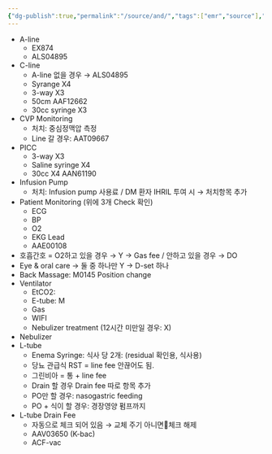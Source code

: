 ```yaml
---
{"dg-publish":true,"permalink":"/source/and/","tags":["emr","source"],"created":"2025-08-12T17:27:15.445+09:00","updated":"2025-08-19T10:26:25.834+09:00"}
---
```


- A-line
	- EX874
	- ALS04895
- C-line
	- A-line 없을 경우 → ALS04895
	- Syrange X4
	- 3-way X3
	- 50cm AAF12662
	- 30cc syringe X3
- CVP Monitoring
	- 처치: 중심정맥압 측정
	- Line 갈 경우: AAT09667
- PICC
	- 3-way X3
	- Saline syringe X4
	- 30cc  X4 AAN61190 
- Infusion Pump 
	- 처치: Infusion pump 사용료 / DM 환자 IHRIL 투여 시 → 처치항목 추가 
- Patient Monitoring (위에 3개 Check 확인)
	- ECG
	- BP
	- O2
	- EKG Lead 
	- AAE00108 
- 호흡간호 = O2하고 있을 경우 → Y → Gas fee / 안하고 있을 경우 → DO
- Eye & oral care → 둘 중 하나만 Y → D-set 하나 
- Back Massage: M0145 Position change
- Ventilator
	- EtCO2:
	- E-tube: M
	- Gas
	- WIFI
	- Nebulizer treatment (12시간 미만일 경우: X)
- Nebulizer
- L-tube
	- Enema Syringe:  식사 당 2개: (residual 확인용, 식사용)
	- 당뇨 관급식 RST = line fee 안끊어도 됨. 
	- 그린비아 = 통 + line  fee
	- Drain 할 경우 Drain fee 따로 항목 추가
	- PO만 할 경우: nasogastric feeding
	- PO + 식이 할 경우: 경장영양 펌프까지
- L-tube Drain Fee 
	- 자동으로 체크 되어 있음 → 교체 주기 아니면🚨체크 해제
	- AAV03650 (K-bac)
	- ACF-vac